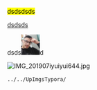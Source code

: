 <mark>dsdsdsds</mark>

[dsdsds]()

dsds<img title="" src="../../UpImgsTypora/IMG_20190704_070644.jpg" alt="IMG_20190704_070644" style="zoom:25%;" width="172">d

<img title="" src="H:\Nuvem\FernellaDev\Notes\Typora\UpImgsTypora\c1b6da653f3785b5d19d876c946ccc519b967d06.jpg" alt="IMG_201907iyuiyui644.jpg" width="106">

```
../../UpImgsTypora/
```
